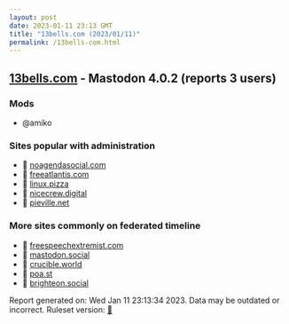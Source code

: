 ```yaml
---
layout: post
date: 2023-01-11 23:13 GMT
title: "13bells.com (2023/01/11)"
permalink: /13bells-com.html
---
```



## [13bells.com](https://13bells.com) - Mastodon 4.0.2 (reports 3 users)

### Mods
 * @amiko

### Sites popular with administration

* 🐘 [noagendasocial.com](/noagendasocial-com.html)
* 🐘 [freeatlantis.com](/freeatlantis-com.html)
* 🐘 [linux.pizza](/linux-pizza.html)
* 🐘 [nicecrew.digital](/nicecrew-digital.html)
* 🐘 [pieville.net](/pieville-net.html)

### More sites commonly on federated timeline

* 🐘 [freespeechextremist.com](/freespeechextremist-com.html)
* 🐘 [mastodon.social](/mastodon-social.html)
* 🐘 [crucible.world](/crucible-world.html)
* 🐘 [poa.st](/poa-st.html)
* 🐘 [brighteon.social](/brighteon-social.html)

Report generated on: Wed Jan 11 23:13:34 2023. Data may be outdated or incorrect.
Ruleset version: [🧁](/version-cupcake)
